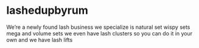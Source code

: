 # lashedupbyrum
We’re a newly found lash business we specialize is natural set wispy sets mega and volume sets we even have lash clusters so you can do it in your own and we have lash lifts
